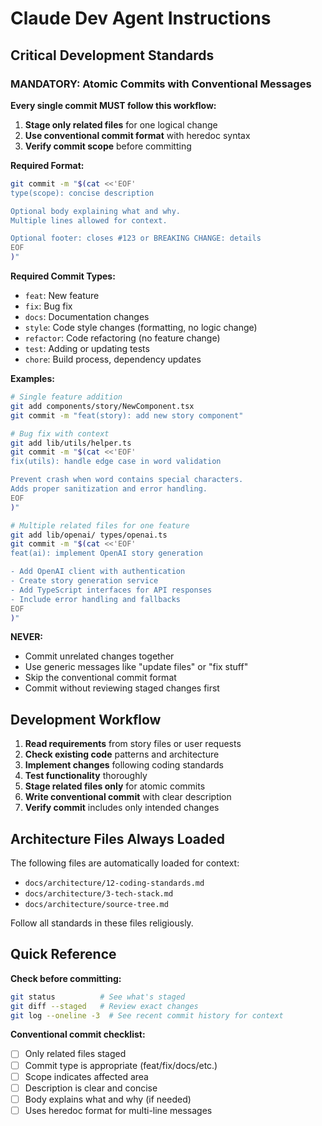 # Claude Dev Agent Instructions

## Critical Development Standards

### MANDATORY: Atomic Commits with Conventional Messages

**Every single commit MUST follow this workflow:**

1. **Stage only related files** for one logical change
2. **Use conventional commit format** with heredoc syntax
3. **Verify commit scope** before committing

**Required Format:**
```bash
git commit -m "$(cat <<'EOF'
type(scope): concise description

Optional body explaining what and why.
Multiple lines allowed for context.

Optional footer: closes #123 or BREAKING CHANGE: details
EOF
)"
```

**Required Commit Types:**
- `feat`: New feature
- `fix`: Bug fix  
- `docs`: Documentation changes
- `style`: Code style changes (formatting, no logic change)
- `refactor`: Code refactoring (no feature change)
- `test`: Adding or updating tests
- `chore`: Build process, dependency updates

**Examples:**
```bash
# Single feature addition
git add components/story/NewComponent.tsx
git commit -m "feat(story): add new story component"

# Bug fix with context
git add lib/utils/helper.ts
git commit -m "$(cat <<'EOF'
fix(utils): handle edge case in word validation

Prevent crash when word contains special characters.
Adds proper sanitization and error handling.
EOF
)"

# Multiple related files for one feature
git add lib/openai/ types/openai.ts
git commit -m "$(cat <<'EOF'
feat(ai): implement OpenAI story generation

- Add OpenAI client with authentication
- Create story generation service
- Add TypeScript interfaces for API responses
- Include error handling and fallbacks
EOF
)"
```

**NEVER:**
- Commit unrelated changes together
- Use generic messages like "update files" or "fix stuff"
- Skip the conventional commit format
- Commit without reviewing staged changes first

## Development Workflow

1. **Read requirements** from story files or user requests
2. **Check existing code** patterns and architecture
3. **Implement changes** following coding standards
4. **Test functionality** thoroughly
5. **Stage related files only** for atomic commits
6. **Write conventional commit** with clear description
7. **Verify commit** includes only intended changes

## Architecture Files Always Loaded

The following files are automatically loaded for context:
- `docs/architecture/12-coding-standards.md`
- `docs/architecture/3-tech-stack.md` 
- `docs/architecture/source-tree.md`

Follow all standards in these files religiously.

## Quick Reference

**Check before committing:**
```bash
git status          # See what's staged
git diff --staged   # Review exact changes
git log --oneline -3  # See recent commit history for context
```

**Conventional commit checklist:**
- [ ] Only related files staged
- [ ] Commit type is appropriate (feat/fix/docs/etc.)
- [ ] Scope indicates affected area
- [ ] Description is clear and concise
- [ ] Body explains what and why (if needed)
- [ ] Uses heredoc format for multi-line messages